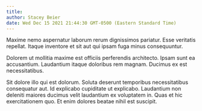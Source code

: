 ```yaml
---
title: 
author: Stacey Beier
date: Wed Dec 15 2021 21:44:30 GMT-0500 (Eastern Standard Time)
---
```

Maxime nemo aspernatur laborum rerum dignissimos pariatur. Esse veritatis repellat. Itaque inventore et sit aut qui ipsam fuga minus consequuntur.

 Dolorem ut mollitia maxime est officiis perferendis architecto. Ipsam sunt ea accusantium. Laudantium itaque doloribus rem magnam. Ducimus ex est necessitatibus.

 Sit dolore illo qui est dolorum. Soluta deserunt temporibus necessitatibus consequatur aut. Id explicabo cupiditate ut explicabo. Laudantium non deleniti maiores ducimus velit laudantium ex voluptatem in. Quas et hic exercitationem quo. Et enim dolores beatae nihil est suscipit.